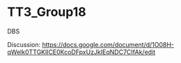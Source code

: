 # TT3_Group18
DBS 

Discussion:
https://docs.google.com/document/d/1O08H-qWelk0TTGKlICE0KcoDFpxUzJkIEqNDC7CIfAk/edit
